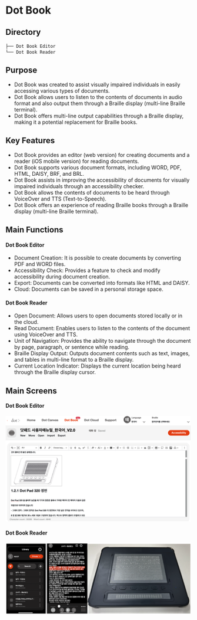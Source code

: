 # Dot Book

## Directory
```
├── Dot Book Editor
└── Dot Book Reader
```

## Purpose  
- Dot Book was created to assist visually impaired individuals in easily accessing various types of documents.  
- Dot Book allows users to listen to the contents of documents in audio format and also output them through a Braille display (multi-line Braille terminal).
- Dot Book offers multi-line output capabilities through a Braille display, making it a potential replacement for Braille books.

## Key Features
- Dot Book provides an editor (web version) for creating documents and a reader (iOS mobile version) for reading documents.
- Dot Book supports various document formats, including WORD, PDF, HTML, DAISY, BRF, and BRL.
- Dot Book assists in improving the accessibility of documents for visually impaired individuals through an accessibility checker.
- Dot Book allows the contents of documents to be heard through VoiceOver and TTS (Text-to-Speech).
- Dot Book offers an experience of reading Braille books through a Braille display (multi-line Braille terminal).

## Main Functions
#### Dot Book Editor
- Document Creation: It is possible to create documents by converting PDF and WORD files.
- Accessibility Check: Provides a feature to check and modify accessibility during document creation.
- Export: Documents can be converted into formats like HTML and DAISY.
- Cloud: Documents can be saved in a personal storage space.

#### Dot Book Reader
- Open Document: Allows users to open documents stored locally or in the cloud.
- Read Document: Enables users to listen to the contents of the document using VoiceOver and TTS.
- Unit of Navigation: Provides the ability to navigate through the document by page, paragraph, or sentence while reading.
- Braille Display Output: Outputs document contents such as text, images, and tables in multi-line format to a Braille display.
- Current Location Indicator: Displays the current location being heard through the Braille display cursor.

## Main Screens
#### Dot Book Editor
<img src="images/dotbook-editor.png" width="800px" alt="Dot Book Editor">

#### Dot Book Reader
<img src="images/dotbook-reader.png" width="800px" alt="Dot Book Reader">